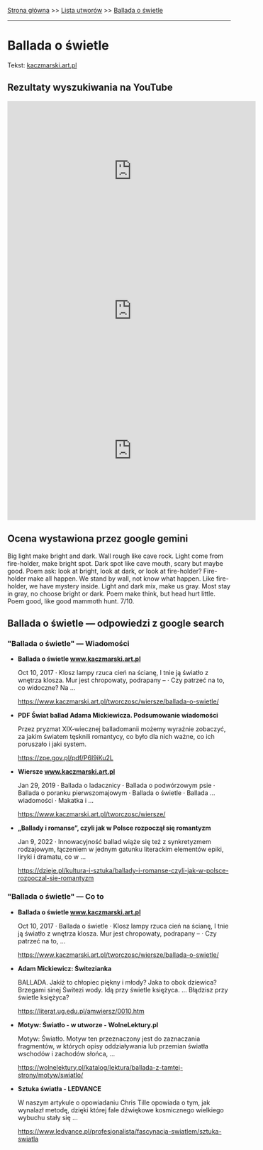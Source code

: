 [Strona główna](../index.md) >> [Lista utworów](../list.md) >> [Ballada o świetle](65.md)

---

# Ballada o świetle

Tekst: [kaczmarski.art.pl](https://www.kaczmarski.art.pl/tworczosc/wiersze/ballada-o-swietle/)

## Rezultaty wyszukiwania na YouTube

<iframe width="560" height="315" src="https://www.youtube.com/embed/9LrEzTkZo2Y?si=IdontcarewhotheIRSsendsImnotpayingtaxes" title="YouTube video player" frameborder="0" allow="accelerometer; autoplay; clipboard-write; encrypted-media; gyroscope; picture-in-picture; web-share" referrerpolicy="strict-origin-when-cross-origin" allowfullscreen></iframe>

<iframe width="560" height="315" src="https://www.youtube.com/embed/iF37u6fZcdc?si=IdontcarewhotheIRSsendsImnotpayingtaxes" title="YouTube video player" frameborder="0" allow="accelerometer; autoplay; clipboard-write; encrypted-media; gyroscope; picture-in-picture; web-share" referrerpolicy="strict-origin-when-cross-origin" allowfullscreen></iframe>

<iframe width="560" height="315" src="https://www.youtube.com/embed/Ibyol3MsLvc?si=IdontcarewhotheIRSsendsImnotpayingtaxes" title="YouTube video player" frameborder="0" allow="accelerometer; autoplay; clipboard-write; encrypted-media; gyroscope; picture-in-picture; web-share" referrerpolicy="strict-origin-when-cross-origin" allowfullscreen></iframe>

## Ocena wystawiona przez google gemini

Big light make bright and dark. Wall rough like cave rock. Light come from fire-holder, make bright spot. Dark spot like cave mouth, scary but maybe good. Poem ask: look at bright, look at dark, or look at fire-holder? Fire-holder make all happen. We stand by wall, not know what happen. Like fire-holder, we have mystery inside. Light and dark mix, make us gray. Most stay in gray, no choose bright or dark. Poem make think, but head hurt little. Poem good, like good mammoth hunt. 7/10.


## Ballada o świetle — odpowiedzi z google search

### "Ballada o świetle" — Wiadomości

- **Ballada o świetle www.kaczmarski.art.pl**

    Oct 10, 2017  ·  Klosz lampy rzuca cień na ścianę, I tnie ją światło z wnętrza klosza. Mur jest chropowaty, podrapany – · Czy patrzeć na to, co widoczne? Na ... 

   <https://www.kaczmarski.art.pl/tworczosc/wiersze/ballada-o-swietle/>
- **PDF Świat ballad Adama Mickiewicza. Podsumowanie wiadomości**

    Przez pryzmat XIX‐wiecznej balladomanii możemy wyraźnie zobaczyć, za jakim światem tęsknili romantycy, co było dla nich ważne, co ich poruszało i jaki system. 

   <https://zpe.gov.pl/pdf/P6I9iKu2L>
- **Wiersze www.kaczmarski.art.pl**

    Jan 29, 2019  ·  Ballada o ladacznicy · Ballada o podwórzowym psie · Ballada o poranku pierwszomajowym · Ballada o świetle · Ballada ... wiadomości · Makatka i ... 

   <https://www.kaczmarski.art.pl/tworczosc/wiersze/>
- **„Ballady i romanse”, czyli jak w Polsce rozpoczął się romantyzm**

    Jan 9, 2022  ·  Innowacyjność ballad wiąże się też z synkretyzmem rodzajowym, łączeniem w jednym gatunku literackim elementów epiki, liryki i dramatu, co w ... 

   <https://dzieje.pl/kultura-i-sztuka/ballady-i-romanse-czyli-jak-w-polsce-rozpoczal-sie-romantyzm>

### "Ballada o świetle" — Co to

- **Ballada o świetle www.kaczmarski.art.pl**

    Oct 10, 2017  ·  Ballada o świetle · Klosz lampy rzuca cień na ścianę, I tnie ją światło z wnętrza klosza. Mur jest chropowaty, podrapany – · Czy patrzeć na to, ... 

   <https://www.kaczmarski.art.pl/tworczosc/wiersze/ballada-o-swietle/>
- **Adam Mickiewicz: Świtezianka**

    BALLADA. Jakiż to chłopiec piękny i młody? Jaka to obok dziewica? Brzegami sinej Świtezi wody. Idą przy świetle księżyca. ... Błądzisz przy świetle księżyca? 

   <https://literat.ug.edu.pl/amwiersz/0010.htm>
- **Motyw: Światło - w utworze - WolneLektury.pl**

    Motyw: Światło. Motyw ten przeznaczony jest do zaznaczania fragmentów, w których opisy oddziaływania lub przemian światła wschodów i zachodów słońca, ... 

   <https://wolnelektury.pl/katalog/lektura/ballada-z-tamtej-strony/motyw/swiatlo/>
- **Sztuka światła - LEDVANCE**

    W naszym artykule o opowiadaniu Chris Tille opowiada o tym, jak wynalazł metodę, dzięki której fale dźwiękowe kosmicznego wielkiego wybuchu stały się ... 

   <https://www.ledvance.pl/profesjonalista/fascynacja-swiatlem/sztuka-swiatla>

